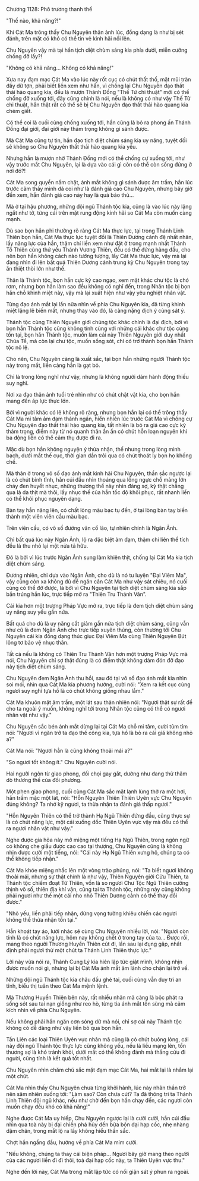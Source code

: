 




Chương 1128: Phô trương thanh thế


"Thế nào, khả năng?!"

Khi Cát Ma trông thấy Chu Nguyên thân ảnh lúc, đồng dạng là như bị sét đánh, trên mặt có khó có thể tin vẻ kinh hãi nổi lên.

Chu Nguyên vậy mà tại hắn tịch diệt chùm sáng kia phía dưới, miễn cưỡng chống đỡ lấy?!

"Không có khả năng... Không có khả năng!"

Xưa nay đạm mạc Cát Ma vào lúc này rốt cục có chút thất thố, mặt mũi tràn đầy dữ tợn, phải biết liền xem như hắn, vì chống lại Chu Nguyên đạo thất thải hào quang kia, đều là mượn Thánh Đồng "Thế Tử chi thuật" mới có thể chống đỡ xuống tới, đây cũng chính là nói, nếu là không có như vậy Thế Tử chi thuật, hắn thật rất có thể sẽ bị Chu Nguyên đạo thất thải hào quang kia chém giết.

Có thể coi là cuối cùng chống xuống tới, hắn cũng là bỏ ra phong ấn Thánh Đồng đại giới, đại giới này thảm trọng không gì sánh được.

Mà Cát Ma cũng tự tin, hắn đạo tịch diệt chùm sáng kia uy năng, tuyệt đối sẽ không so Chu Nguyên thất thải hào quang kia yếu.

Nhưng hắn là mượn nhờ Thánh Đồng mới có thể chống cự xuống tới, như vậy trước mắt Chu Nguyên, lại là dựa vào cái gì còn có thể còn sống đứng ở nơi đó?!

Cát Ma song quyền nắm chặt, ánh mắt không gì sánh được âm trầm, hắn lúc trước cảm thấy mình đã coi như là đánh giá cao Chu Nguyên, nhưng bây giờ đến xem, hắn đánh giá cao này hay là quá bảo thủ...

Mà ở tại hậu phương, những đội ngũ Thánh tộc kia, cũng là vào lúc này lặng ngắt như tờ, từng cái trên mặt rung động kinh hãi so Cát Ma còn muốn càng mạnh.

Dù sao bọn hắn phi thường rõ ràng Cát Ma thực lực, tại trong Thánh Linh Thiên bọn hắn, Cát Ma thực lực tuyệt đối là Thiên Dương cảnh đệ nhất nhân, lấy năng lực của hắn, thậm chí liền xem như đặt ở trong mạnh nhất Thánh Tổ Thiên cùng thứ yếu Thánh Vương Thiên, đều có thể đứng hàng đầu, cho nên bọn hắn không cách nào tưởng tượng, lấy Cát Ma thực lực, vậy mà lại đang nhìn đi lên bất quá Thiên Dương cảnh trung kỳ Chu Nguyên trong tay ăn thiệt thòi lớn như thế.

Thân là Thánh tộc, bọn hắn cực kỳ cao ngạo, xem mặt khác chư tộc là chó rơm, nhưng bọn hắn làm sao đều không có nghĩ đến, trong Nhân tộc bị bọn hắn chỗ khinh miệt này, vậy mà lại xuất hiện như vậy yêu nghiệt nhân vật.

Từng đạo ánh mắt lại lần nữa nhìn về phía Chu Nguyên kia, đã từng khinh miệt lặng lẽ biến mất, nhưng thay vào đó, là càng nặng địch ý cùng sát ý.

Thánh tộc cùng Thiên Nguyên giới chủng tộc khác chính là đại địch, bởi vì bọn hắn Thánh tộc cũng không tính cùng với những cái khác chư tộc cùng tồn tại, bọn hắn Thánh tộc, muốn làm cái này Thiên Nguyên giới duy nhất Chúa Tể, mà còn lại chư tộc, muốn sống sót, chỉ có trở thành bọn hắn Thánh tộc nô lệ.

Cho nên, Chu Nguyên càng là xuất sắc, tại bọn hắn những người Thánh tộc này trong mắt, liền càng hẳn là gạt bỏ.

Chỉ là trong lòng nghĩ như vậy, nhưng là không người dám hành động thiếu suy nghĩ.

Nơi xa đạo thân ảnh tuổi trẻ nhìn như có chút chật vật kia, cho bọn hắn mang đến áp lực thực lớn.

Bởi vì người khác có lẽ không rõ ràng, nhưng bọn hắn lại có thể trông thấy Cát Ma mi tâm ảm đạm thánh ngấn, hiển nhiên lúc trước Cát Ma vì chống cự Chu Nguyên đạo thất thải hào quang kia, tất nhiên là bỏ ra giá cao cực kỳ thảm trọng, điểm này từ nó quanh thân ẩn ẩn có chút hỗn loạn nguyên khí ba động liền có thể cảm thụ được đi ra.

Mặc dù bọn hắn không nguyện ý thừa nhận, thế nhưng trong lòng minh bạch, dưới mắt thế cục, thời gian dần trôi qua có chút thoát ly bọn họ khống chế.

Mà thân ở trong vô số đạo ánh mắt kinh hãi Chu Nguyên, thần sắc ngược lại là có chút bình tĩnh, hắn cúi đầu nhìn thoáng qua lồng ngực chỗ mảng lớn cháy đen huyết nhục, những thương thế này nhìn đáng sợ, kỳ thật chẳng qua là da thịt mà thôi, lấy nhục thể của hắn tốc độ khôi phục, rất nhanh liền có thể khôi phục nguyên dạng.

Bàn tay hắn nâng lên, có chất lỏng màu bạc tụ đến, ở tại lòng bàn tay biến thành một viên viên cầu màu bạc.

Trên viên cầu, có vô số đường vân cổ lão, tự nhiên chính là Ngân Ảnh.

Chỉ bất quá lúc này Ngân Ảnh, lộ ra đặc biệt ảm đạm, thậm chí liên thể tích đều là thu nhỏ lại một nửa tả hữu.

Đó là bởi vì lúc trước Ngân Ảnh sung làm khiên thịt, chống lại Cát Ma kia tịch diệt chùm sáng.

Đương nhiên, chỉ dựa vào Ngân Ảnh, cho dù là nó tu luyện "Đại Viêm Ma", vậy cũng còn xa không đủ để ngăn cản Cát Ma như vậy sát chiêu, nó cuối cùng có thể đỡ được, là bởi vì Chu Nguyên tại tịch diệt chùm sáng kia sắp bắn trúng hắn lúc, trực tiếp mở ra "Thiên Tru Thánh Văn".

Cái kia hơn một trượng Pháp Vực mở ra, trực tiếp là đem tịch diệt chùm sáng uy năng suy yếu gần nửa.

Bất quá cho dù là uy năng cắt giảm gần nửa tịch diệt chùm sáng, cũng vẫn như cũ là đem Ngân Ảnh cho trực tiếp xuyên thủng, còn thương tới Chu Nguyên cái kia đồng dạng thúc giục Đại Viêm Ma cùng Thiên Nguyên Bút lông tơ bảo vệ nhục thân.

Tất cả nếu là không có Thiên Tru Thánh Văn hơn một trượng Pháp Vực mà nói, Chu Nguyên chỉ sợ thật đúng là có điểm thật không dám đón đỡ đạo này tịch diệt chùm sáng.

Chu Nguyên đem Ngân Ảnh thu hồi, sau đó tại vô số đạo ánh mắt kia nhìn soi mói, nhìn qua Cát Ma kia phương hướng, cười nói: "Xem ra kết cục cùng ngươi suy nghĩ tựa hồ là có chút không giống nhau lắm."

Cát Ma khuôn mặt âm trầm, một lát sau thản nhiên nói: "Ngươi thật sự rất để cho ta ngoài ý muốn, không nghĩ tới trong Nhân tộc cũng có thể có ngươi nhân vật như vậy."

Chu Nguyên sắc bén ánh mắt dừng lại tại Cát Ma chỗ mi tâm, cười tủm tỉm nói: "Ngươi vì ngăn trở ta đạo thế công kia, tựa hồ là bỏ ra cái giá không nhỏ a?"

Cát Ma nói: "Ngươi hẳn là cũng không thoải mái a?"

"So ngươi tốt không ít." Chu Nguyên cười nói.

Hai người ngôn từ giao phong, đối chọi gay gắt, dường như đang thử thăm dò thương thế của đối phương.

Một phen giao phong, cuối cùng Cát Ma sắc mặt lạnh lùng thở ra một hơi, hắn trầm mặc một lát, nói: "Hỗn Nguyên Thiên Thiên Uyên vực Chu Nguyên đúng không? Ta nhớ kỹ ngươi, ta thừa nhận ta đánh giá thấp ngươi."

"Hỗn Nguyên Thiên có thể trở thành Hạ Ngũ Thiên đứng đầu, cũng thực sự là có chút năng lực, một cái xuống dốc Thiên Uyên vực vậy mà đều có thể ra ngươi nhân vật như vậy."

Nghe được gia hỏa này mở miệng một tiếng Hạ Ngũ Thiên, trong ngôn ngữ có không che giấu được cao cao tại thượng, Chu Nguyên cũng là không nhịn được cười một tiếng, nói: "Cái này Hạ Ngũ Thiên xưng hô, chúng ta có thể không tiếp nhận."

Cát Ma khóe miệng nhấc lên một vòng trào phúng, nói: "Ta biết ngươi không thoải mái, nhưng sự thật chính là như vậy, Thiên Nguyên giới Cửu Thiên, ta Thánh tộc chiếm đoạt Tứ Thiên, vốn là so ngươi Chư Tộc Ngũ Thiên cường thịnh vô số, thiên địa khí vận, cũng tại ta Thánh tộc, những này cũng không phải ngươi như thế một cái nho nhỏ Thiên Dương cảnh có thể thay đổi được."

"Nhỏ yếu, liền phải tiếp nhận, đừng vọng tưởng khiêu chiến các ngươi không thể thừa nhận tồn tại."

Hắn khoát tay áo, lười nhác sẽ cùng Chu Nguyên nhiều lời, nói: "Ngươi còn tính là có chút năng lực, hôm nay không chết ở trong tay của ta... Được rồi, mang theo người Thương Huyền Thiên cút đi, lần sau lại đụng gặp, nhất định phải ngươi thử một chút ta Thánh Linh Thiên thực lực."

Lời này vừa nói ra, Thánh Cung Lý kia hiên lập tức giật mình, không nhịn được muốn nói gì, nhưng lại bị Cát Ma ánh mắt âm lãnh cho chặn lại trở về.

Những đội ngũ Thánh tộc kia châu đầu ghé tai, cuối cùng vẫn duy trì an tĩnh, biểu thị tuân theo Cát Ma mệnh lệnh.

Mà Thương Huyền Thiên bên này, rất nhiều nhân mã càng là bộc phát ra sống sót sau tai nạn giống như reo hò, từng tia ánh mắt tôn sùng mà cảm kích nhìn về phía Chu Nguyên.

Nếu không phải hắn ngăn cơn sóng dữ mà nói, chỉ sợ cái này Thánh tộc không có dễ dàng như vậy liền bỏ qua bọn hắn.

Tần Liên các loại Thiên Uyên vực nhân mã cũng là có chút buông lỏng, cái này đội ngũ Thánh tộc thực lực cũng không yếu, nếu là liều mạng lên, tổn thương sợ là khó tránh khỏi, dưới mắt có thể không đánh mà thắng cứu đi người, cũng tính là kết quả tốt nhất.

Chu Nguyên nhìn chăm chú sắc mặt đạm mạc Cát Ma, hai mắt lại là nhắm lại một chút.

Cát Ma nhìn thấy Chu Nguyên chưa từng khởi hành, lúc này nhãn thần trở nên sâm nhiên xuống tới: "Làm sao? Còn chưa cút? Ta đã thông tri ta Thánh Linh Thiên đội ngũ khác, nếu như chờ đến bọn hắn chạy đến, các ngươi còn muốn chạy đều khó có khả năng!"

Nghe được Cát Ma uy hiếp, Chu Nguyên ngược lại là cười cười, hắn cúi đầu nhìn qua toà này bị đại chiến phá hủy đến bừa bộn đại hạp cốc, nhẹ nhàng dậm chân, trong mắt lộ ra lấy không hiểu thần sắc.

Chợt hắn ngẩng đầu, hướng về phía Cát Ma mỉm cười.

"Nếu không, chúng ta thay cái biện pháp... Ngươi bây giờ mang theo người của các ngươi liền đi đi thôi, toà đại hạp cốc này, ta Thiên Uyên vực thu."

Nghe đến lời này, Cát Ma trong mắt lập tức có nổi giận sát ý phun ra ngoài.





